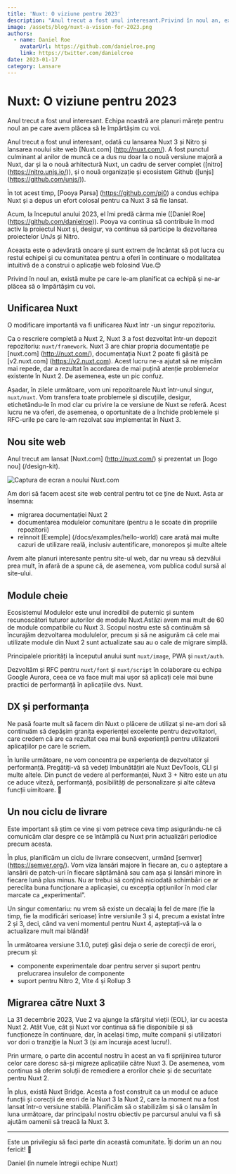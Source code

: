 ```yaml
---
title: 'Nuxt: O viziune pentru 2023'
description: "Anul trecut a fost unul interesant.Privind în noul an, există multe pe care le -am planificat ca echipă și ne -ar plăcea să o împărtășim cu voi."
image: /assets/blog/nuxt-a-vision-for-2023.png
authors:
  - name: Daniel Roe
    avatarUrl: https://github.com/danielroe.png
    link: https://twitter.com/danielcroe
date: 2023-01-17
category: Lansare
---
```


# Nuxt: O viziune pentru 2023

Anul trecut a fost unul interesant. Echipa noastră are planuri mărețe pentru noul an pe care avem plăcea să le împărtășim cu voi.

Anul trecut a fost unul interesant, odată cu lansarea Nuxt 3 și Nitro și lansarea noului site web [Nuxt.com] (http://nuxt.com/). A fost punctul culminant al anilor de muncă ce a dus nu doar la o nouă versiune majoră a Nuxt, dar și la o nouă arhitectură Nuxt, un cadru de server complet ([nitro] (https://nitro.unjs.io/)), și o nouă organizație și ecosistem Github ([unjs] (https://github.com/unjs/)).

În tot acest timp, [Pooya Parsa] (https://github.com/pi0) a condus echipa Nuxt și a depus un efort colosal pentru ca Nuxt 3 să fie lansat.

Acum, la începutul anului 2023, el îmi predă cârma mie ([Daniel Roe] (https://github.com/danielroe)). Pooya va continua să contribuie în mod activ la proiectul Nuxt și, desigur, va continua să participe la dezvoltarea proiectelor UnJs și Nitro.

Aceasta este o adevărată onoare și sunt extrem de încântat să pot lucra cu restul echipei și cu comunitatea pentru a oferi în continuare o modalitatea intuitivă de a construi o aplicație web folosind Vue.😊

Privind în noul an, există multe pe care le-am planificat ca echipă și ne-ar plăcea să o împărtășim cu voi.

## Unificarea Nuxt

O modificare importantă va fi unificarea Nuxt într -un singur repozitoriu.

Ca o rescriere completă a Nuxt 2, Nuxt 3 a fost dezvoltat într-un depozit repozitoriu: `nuxt/framework`. Nuxt 3 are chiar propria documentație pe [nuxt.com] (http://nuxt.com/), documentația Nuxt 2 poate fi găsită pe [v2.nuxt.com] (https://v2.nuxt.com). Acest lucru ne-a ajutat să ne mișcăm mai repede, dar a rezultat în acordarea de mai puțină atenție problemelor existente în Nuxt 2. De asemenea, este un pic confuz.

Așadar, în zilele următoare, vom uni repozitoarele Nuxt într-unul singur, `nuxt/nuxt`. Vom transfera toate problemele și discuțiile, desigur, etichetându-le în mod clar cu privire la ce versiune de Nuxt se referă. Acest lucru ne va oferi, de asemenea, o oportunitate de a închide problemele și RFC-urile pe care le-am rezolvat sau implementat în Nuxt 3.

## Nou site web

Anul trecut am lansat [Nuxt.com] (http://nuxt.com/) și prezentat un [logo nou] (/design-kit).

![Captura de ecran a noului Nuxt.com](https://user-images.githubusercontent.com/28706372/212973698-91fce9a6-e9ef-4fdc-ad63-9b3924c41704.png)

Am dori să facem acest site web central pentru tot ce ține de Nuxt. Asta ar însemna:

- migrarea documentației Nuxt 2
- documentarea modulelor comunitare (pentru a le scoate din propriile repozitorii)
- reînnoit [Exemple] (/docs/examples/hello-world) care arată mai multe cazuri de utilizare reală, inclusiv autentificare, monorepos și multe altele

Avem alte planuri interesante pentru site-ul web, dar nu vreau să dezvălui prea mult, în afară de a spune că, de asemenea, vom publica codul sursă al site-ului.

## Module cheie

Ecosistemul Modulelor este unul incredibil de puternic și suntem recunoscători tuturor autorilor de module Nuxt.Astăzi avem mai mult de 60 de module compatibile cu Nuxt 3. Scopul nostru este să continuăm să încurajăm dezvoltarea modululelor, precum și să ne asigurăm că cele mai utilizate module din Nuxt 2 sunt actualizate sau au o cale de migrare simplă.

Principalele priorități la începutul anului sunt `nuxt/image`, PWA și `nuxt/auth`.

Dezvoltăm și RFC pentru `nuxt/font` şi `nuxt/script` în colaborare cu echipa Google Aurora, ceea ce va face mult mai ușor să aplicați cele mai bune practici de performanță în aplicațiile dvs. Nuxt.

## DX și performanța

Ne pasă foarte mult să facem din Nuxt o plăcere de utilizat și ne-am dori să continuăm să depășim granița experienței excelente pentru dezvoltatori, care credem că are ca rezultat cea mai bună experiență pentru utilizatorii aplicațiilor pe care le scriem.

În lunile următoare, ne vom concentra pe experiența de dezvoltator și performanță. Pregătiți-vă să vedeți îmbunătățiri ale Nuxt DevTools, CLI și multe altele. Din punct de vedere al performanței, Nuxt 3 + Nitro este un atu ce aduce viteză, performanță, posibilități de personalizare și alte câteva funcții uimitoare. 🚀

## Un nou ciclu de livrare

Este important să știm ce vine și vom petrece ceva timp asigurându-ne că comunicăm clar despre ce se întâmplă cu Nuxt prin actualizări periodice precum acesta.

În plus, planificăm un ciclu de livrare consecvent, urmând [semver] (https://semver.org/). Vom viza lansări majore în fiecare an, cu o așteptare a lansării de patch-uri în fiecare săptămână sau cam așa și lansări minore în fiecare lună plus minus. Nu ar trebui să conțină niciodată schimbări ce ar pereclita buna funcționare a aplicașiei, cu excepția opțiunilor în mod clar marcate ca „experimental”.

Un singur comentariu: nu vrem să existe un decalaj la fel de mare (fie la timp, fie la modificări serioase) între versiunile 3 și 4, precum a existat între 2 și 3, deci, când va veni momentul pentru Nuxt 4, așteptați-vă la o actualizare mult mai blândă!

În următoarea versiune 3.1.0, puteți găsi deja o serie de corecții de erori, precum și:

- componente experimentale doar pentru server și suport pentru prelucrarea insulelor de componente
- suport pentru Nitro 2, Vite 4 și Rollup 3

## Migrarea către Nuxt 3

La 31 decembrie 2023, Vue 2 va ajunge la sfârșitul vieții (EOL), iar cu acesta Nuxt 2. Atât Vue, cât și Nuxt vor continua să fie disponibile și să funcționeze în continuare, dar, în același timp, multe companii și utilizatori vor dori o tranziție la Nuxt 3 (și am încuraja acest lucru!).

Prin urmare, o parte din accentul nostru în acest an va fi sprijinirea tuturor celor care doresc să-și migreze aplicațiile către Nuxt 3. De asemenea, vom continua să oferim soluții de remediere a erorilor cheie și de securitate pentru Nuxt 2.

În plus, există Nuxt Bridge. Acesta a fost construit ca un modul ce aduce funcții și corecții de erori de la Nuxt 3 la Nuxt 2, care la moment nu a fost lansat într-o versiune stabilă. Planificăm să o stabilizăm și să o lansăm în luna următoare, dar principalul nostru obiectiv pe parcursul anului va fi să ajutăm oamenii să treacă la Nuxt 3.

---

Este un privilegiu să faci parte din această comunitate. Îți dorim un an nou fericit! 💚

Daniel (în numele întregii echipe Nuxt)
